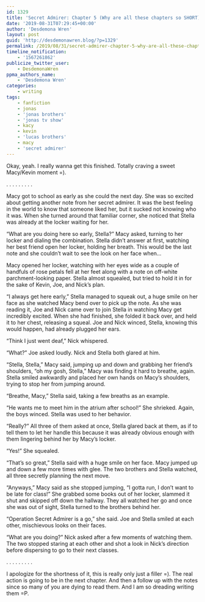```yaml
---
id: 1329
title: 'Secret Admirer: Chapter 5 (Why are all these chapters so SHORT)'
date: '2019-08-31T07:29:45+00:00'
author: 'Desdemona Wren'
layout: post
guid: 'http://desdemonawren.blog/?p=1329'
permalink: /2019/08/31/secret-admirer-chapter-5-why-are-all-these-chapters-so-short/
timeline_notification:
    - '1567261862'
publicize_twitter_user:
    - DesdemonaWren
ppma_authors_name:
    - 'Desdemona Wren'
categories:
    - writing
tags:
    - fanfiction
    - jonas
    - 'jonas brothers'
    - 'jonas tv show'
    - kacy
    - kevin
    - 'lucas brothers'
    - macy
    - 'secret admirer'
---
```


Okay, yeah. I really wanna get this finished. Totally craving a sweet Macy/Kevin moment =).

. . . . . . . . .

Macy got to school as early as she could the next day. She was so excited about getting another note from her secret admirer. It was the best feeling in the world to know that someone liked her, but it sucked not knowing who it was. When she turned around that familiar corner, she noticed that Stella was already at the locker waiting for her.

“What are you doing here so early, Stella?” Macy asked, turning to her locker and dialing the combination. Stella didn’t answer at first, watching her best friend open her locker, holding her breath. This would be the last note and she couldn’t wait to see the look on her face when…

Macy opened her locker, watching with her eyes wide as a couple of handfuls of rose petals fell at her feet along with a note on off-white parchment-looking paper. Stella almost squealed, but tried to hold it in for the sake of Kevin, Joe, and Nick’s plan.

“I always get here early,” Stella managed to squeak out, a huge smile on her face as she watched Macy bend over to pick up the note. As she was reading it, Joe and Nick came over to join Stella in watching Macy get incredibly excited. When she had finished, she folded it back over, and held it to her chest, releasing a squeal. Joe and Nick winced, Stella, knowing this would happen, had already plugged her ears.

“Think I just went deaf,” Nick whispered.

“What?” Joe asked loudly. Nick and Stella both glared at him.

“Stella, Stella,” Macy said, jumping up and down and grabbing her friend’s shoulders, “oh my gosh, Stella,” Macy was finding it hard to breathe, again. Stella smiled awkwardly and placed her own hands on Macy’s shoulders, trying to stop her from jumping around.

“Breathe, Macy,” Stella said, taking a few breaths as an example.

“He wants me to meet him in the atrium after school!” She shrieked. Again, the boys winced. Stella was used to her behavior.

“Really?” All three of them asked at once, Stella glared back at them, as if to tell them to let her handle this because it was already obvious enough with them lingering behind her by Macy’s locker.

“Yes!” She squealed.

“That’s so great,” Stella said with a huge smile on her face. Macy jumped up and down a few more times with glee. The two brothers and Stella watched, all three secretly planning the next move.

“Anyways,” Macy said as she stopped jumping, “I gotta run, I don’t want to be late for class!” She grabbed some books out of her locker, slammed it shut and skipped off down the hallway. They all watched her go and once she was out of sight, Stella turned to the brothers behind her.

“Operation Secret Admirer is a go,” she said. Joe and Stella smiled at each other, mischievous looks on their faces.

“What are you doing?” Nick asked after a few moments of watching them. The two stopped staring at each other and shot a look in Nick’s direction before dispersing to go to their next classes.

. . . . . . . . .

I apologize for the shortness of it, this is really only just a filler =). The real action is going to be in the next chapter. And then a follow up with the notes since so many of you are dying to read them. And I am so dreading writing them =P.